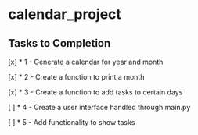 # calendar_project



<h2> Tasks to Completion </h2>
[x] * 1 - Generate a calendar for year and month 

[x] * 2 - Create a function to print a month

[x] * 3 - Create a function to add tasks to certain days

[ ] * 4 - Create a user interface handled through main.py

[ ] * 5 - Add functionality to show tasks